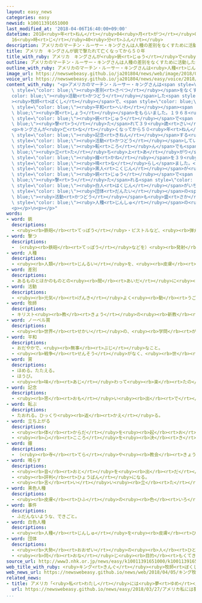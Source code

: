 ```yaml
---
layout: easy_news
categories: easy
newsid: k10011391651000
last_modified_at: '2018-04-06T16:40:00+09:00'
datetime: 2018<ruby>年<rt>ねん</rt></ruby>04<ruby>月<rt>がつ</rt></ruby>06<ruby>日<rt>にち</rt></ruby>
  16<ruby>時<rt>じ</rt></ruby>40<ruby>分<rt>ふん</rt></ruby>
description: アメリカのマーチン・ルーサー・キングさんは人種の差別をなくすために活動した牧師で、ノーベル賞の平和賞をもらいました。
title: アメリカ　キングさんが銃で撃たれて亡くなってから５０年
title_with_ruby: アメリカ　キングさんが<ruby>銃<rt>じゅう</rt></ruby>で<ruby>撃<rt>う</rt></ruby>たれて<ruby>亡<rt>な</rt></ruby>くなってから５０<ruby>年<rt>ねん</rt></ruby>
outline: アメリカのマーチン・ルーサー・キングさんは人種の差別をなくすために活動した牧師で、ノーベル賞の平和賞をもらいました。
outline_with_ruby: アメリカのマーチン・ルーサー・キングさんは<ruby>人種<rt>じんしゅ</rt></ruby>の<ruby>差別<rt>さべつ</rt></ruby>をなくすために<ruby>活動<rt>かつどう</rt></ruby>した<ruby>牧師<rt>ぼくし</rt></ruby>で、ノーベル<ruby>賞<rt>しょう</rt></ruby>の<ruby>平和<rt>へいわ</rt></ruby><ruby>賞<rt>しょう</rt></ruby>をもらいました。
image_url: https://newswebeasy.github.io/ja201804/news/web/image/2018/04/05/K10011391651_1804051225_1804051226_01_03.jpg
voice_url: https://newswebeasy.github.io/ja201804/news/easy/voice/2018/04/06/k10011391651000.mp4
content_with_ruby: "<p>アメリカのマーチン・ルーサー・キングさんは<span style=\"color: blue;\"><ruby>人種<rt>じんしゅ</rt></ruby></span>の<span\
  \ style=\"color: blue;\"><ruby>差別<rt>さべつ</rt></ruby></span>をなくすために<span style=\"\
  color: blue;\"><ruby>活動<rt>かつどう</rt></ruby></span>した<span style=\"color: blue;\"\
  ><ruby>牧師<rt>ぼくし</rt></ruby></span>で、<span style=\"color: blue;\">ノーベル<ruby>賞<rt>しょう</rt></ruby></span>の<span\
  \ style=\"color: blue;\"><ruby>平和<rt>へいわ</rt></ruby></span><span style=\"color:\
  \ blue;\"><ruby>賞<rt>しょう</rt></ruby></span>をもらいました。１９６８<ruby>年<rt>ねん</rt></ruby>４<ruby>月<rt>がつ</rt></ruby><ruby>４日<rt>よっか</rt></ruby>、キングさんは<span\
  \ style=\"color: blue;\"><ruby>銃<rt>じゅう</rt></ruby></span>で<span style=\"color:\
  \ blue;\"><ruby>撃<rt>う</rt></ruby>た</span>れて３９<ruby>歳<rt>さい</rt></ruby>で<ruby>亡<rt>な</rt></ruby>くなりました。</p>\n\
  <p>キングさんが<ruby>亡<rt>な</rt></ruby>くなってから５０<ruby>年<rt>ねん</rt></ruby>になった<ruby>４日<rt>よっか</rt></ruby>、キングさんを<span\
  \ style=\"color: blue;\"><ruby>記念<rt>きねん</rt></ruby></span>する<ruby>式<rt>しき</rt></ruby>がありました。<ruby>式<rt>しき</rt></ruby>では、<ruby>一緒<rt>いっしょ</rt></ruby>に<span\
  \ style=\"color: blue;\"><ruby>活動<rt>かつどう</rt></ruby></span>していたジェシー・ジャクソンさんが「キングさんの<ruby>心<rt>こころ</rt></ruby>は<ruby>生<rt>い</rt></ruby>き<ruby>続<rt>つづ</rt></ruby>けています。<ruby>何<rt>なん</rt></ruby><ruby>度<rt>ど</rt></ruby><span\
  \ style=\"color: blue;\"><ruby>転<rt>ころ</rt></ruby>ん</span>でも<span style=\"color:\
  \ blue;\"><ruby>立<rt>た</rt></ruby>ち<ruby>上<rt>あ</rt></ruby>がり</span>ましょう」と<ruby>話<rt>はな</rt></ruby>しました。そして、キングさんが<ruby>亡<rt>な</rt></ruby>くなった<ruby>午後<rt>ごご</rt></ruby>６<ruby>時<rt>じ</rt></ruby>１<ruby>分<rt>ぷん</rt></ruby>に<span\
  \ style=\"color: blue;\"><ruby>鐘<rt>かね</rt></ruby></span>を３９<ruby>回<rt>かい</rt></ruby><span\
  \ style=\"color: blue;\"><ruby>鳴<rt>な</rt></ruby>らし</span>ました。</p>\n<p>アメリカでは、<span\
  \ style=\"color: blue;\"><ruby>黒人<rt>こくじん</rt></ruby></span>が<ruby>警官<rt>けいかん</rt></ruby>に<span\
  \ style=\"color: blue;\"><ruby>銃<rt>じゅう</rt></ruby></span>で<span style=\"color:\
  \ blue;\"><ruby>撃<rt>う</rt></ruby>た</span>れる<span style=\"color: blue;\"><ruby>事件<rt>じけん</rt></ruby></span>が<ruby>続<rt>つづ</rt></ruby>いています。<span\
  \ style=\"color: blue;\"><ruby>白人<rt>はくじん</rt></ruby></span>がいちばんだと<ruby>考<rt>かんが</rt></ruby>える<span\
  \ style=\"color: blue;\"><ruby>団体<rt>だんたい</rt></ruby></span>の<span style=\"color:\
  \ blue;\"><ruby>活動<rt>かつどう</rt></ruby></span>も<ruby>盛<rt>さか</rt></ruby>んになっていて、<ruby>今<rt>いま</rt></ruby>も<span\
  \ style=\"color: blue;\"><ruby>人種<rt>じんしゅ</rt></ruby></span>の<ruby>問題<rt>もんだい</rt></ruby>が<ruby>社会<rt>しゃかい</rt></ruby>の<ruby>大<rt>おお</rt></ruby>きな<ruby>問題<rt>もんだい</rt></ruby>になっています。</p>\n\
  <p></p>\n<p></p>"
words:
- word: 銃
  descriptions:
  - <ruby><rb>鉄砲</rb><rt>てっぽう</rt></ruby>・ピストルなど、<ruby><rb>弾丸</rb><rt>だんがん</rt></ruby>をうつ<ruby><rb>武器</rb><rt>ぶき</rt></ruby>。
- word: 撃つ
  descriptions:
  - （<ruby><rb>鉄砲</rb><rt>てっぽう</rt></ruby>などを）<ruby><rb>発射</rb><rt>はっしゃ</rt></ruby>する。
- word: 人種
  descriptions:
  - <ruby><rb>人類</rb><rt>じんるい</rt></ruby>を、<ruby><rb>皮膚</rb><rt>ひふ</rt></ruby>の<ruby><rb>色</rb><rt>いろ</rt></ruby>、<ruby><rb>体</rb><rt>からだ</rt></ruby>つきなどの<ruby><rb>特徴</rb><rt>とくちょう</rt></ruby>によって<ruby><rb>分</rb><rt>わ</rt></ruby>けた<ruby><rb>種類</rb><rt>しゅるい</rt></ruby>。
- word: 差別
  descriptions:
  - あるものとほかのものとの<ruby><rb>間</rb><rt>あいだ</rt></ruby>に<ruby><rb>差</rb><rt>さ</rt></ruby>をつけて、あつかい<ruby><rb>方</rb><rt>かた</rt></ruby>をちがわせること。
- word: 活動
  descriptions:
  - <ruby><rb>元気</rb><rt>げんき</rt></ruby>よく<ruby><rb>動</rb><rt>うご</rt></ruby>いたり、<ruby><rb>働</rb><rt>はたら</rt></ruby>いたりすること。
- word: 牧師
  descriptions:
  - キリスト<ruby><rb>教</rb><rt>きょう</rt></ruby>の<ruby><rb>新教</rb><rt>しんきょう</rt></ruby>で、<ruby><rb>人</rb><rt>ひと</rt></ruby>を<ruby><rb>教</rb><rt>おし</rt></ruby>え<ruby><rb>導</rb><rt>みちび</rt></ruby>いたり、<ruby><rb>教</rb><rt>おし</rt></ruby>えを<ruby><rb>広</rb><rt>ひろ</rt></ruby>めたりする<ruby><rb>人</rb><rt>ひと</rt></ruby>。
- word: ノーベル賞
  descriptions:
  - <ruby><rb>世界</rb><rt>せかい</rt></ruby>の、<ruby><rb>学問</rb><rt>がくもん</rt></ruby>や<ruby><rb>平和</rb><rt>へいわ</rt></ruby>のためにりっぱな<ruby><rb>仕事</rb><rt>しごと</rt></ruby>をした<ruby><rb>人</rb><rt>ひと</rt></ruby>に、<ruby><rb>毎年</rb><rt>まいとし</rt></ruby>あたえられる<ruby><rb>賞</rb><rt>しょう</rt></ruby>。<ruby><rb>化学者</rb><rt>かがくしゃ</rt></ruby>ノーベルの<ruby><rb>遺言</rb><rt>ゆいごん</rt></ruby>で、この<ruby><rb>制度</rb><rt>せいど</rt></ruby>ができた。
- word: 平和
  descriptions:
  - おだやかで、<ruby><rb>無事</rb><rt>ぶじ</rt></ruby>なこと。
  - <ruby><rb>戦争</rb><rt>せんそう</rt></ruby>がなく、<ruby><rb>世</rb><rt>よ</rt></ruby>の<ruby><rb>中</rb><rt>なか</rt></ruby>が<ruby><rb>無事</rb><rt>ぶじ</rt></ruby>に<ruby><rb>治</rb><rt>おさ</rt></ruby>まっていること。
- word: 賞
  descriptions:
  - ほめる。たたえる。
  - ほうび。
  - <ruby><rb>味</rb><rt>あじ</rt></ruby>わって<ruby><rb>楽</rb><rt>たの</rt></ruby>しむ。
- word: 記念
  descriptions:
  - <ruby><rb>思</rb><rt>おも</rt></ruby>い<ruby><rb>出</rb><rt>で</rt></ruby>に<ruby><rb>残</rb><rt>のこ</rt></ruby>しておくこと。また、その<ruby><rb>物</rb><rt>もの</rt></ruby>。
- word: 転ぶ
  descriptions:
  - たおれる。ひっくり<ruby><rb>返</rb><rt>かえ</rt></ruby>る。
- word: 立ち上がる
  descriptions:
  - <ruby><rb>体</rb><rt>からだ</rt></ruby>を<ruby><rb>起</rb><rt>お</rt></ruby>こして、まっすぐに<ruby><rb>立</rb><rt>た</rt></ruby>つ。
  - <ruby><rb>心</rb><rt>こころ</rt></ruby>を<ruby><rb>決</rb><rt>き</rt></ruby>めて、ものごとを<ruby><rb>始</rb><rt>はじ</rt></ruby>める。
- word: 鐘
  descriptions:
  - （<ruby><rb>寺</rb><rt>てら</rt></ruby>や<ruby><rb>教会</rb><rt>きょうかい</rt></ruby>などにある）つり<ruby><rb>鐘</rb><rt>がね</rt></ruby>。または、その<ruby><rb>音</rb><rt>おと</rt></ruby>。
- word: 鳴らす
  descriptions:
  - <ruby><rb>音</rb><rt>おと</rt></ruby>を<ruby><rb>出</rb><rt>だ</rt></ruby>す。
  - <ruby><rb>評判</rb><rt>ひょうばん</rt></ruby>になる。
  - <ruby><rb>言</rb><rt>い</rt></ruby>い<ruby><rb>立</rb><rt>た</rt></ruby>てる。
- word: 黒色人種
  descriptions:
  - <ruby><rb>皮膚</rb><rt>ひふ</rt></ruby>の<ruby><rb>色</rb><rt>いろ</rt></ruby>が<ruby><rb>黒</rb><rt>くろ</rt></ruby>い<ruby><rb>色</rb><rt>いろ</rt></ruby>をしている<ruby><rb>人々</rb><rt>ひとびと</rt></ruby>。<ruby><rb>黒人</rb><rt>こくじん</rt></ruby>。
- word: 事件
  descriptions:
  - ふだんないような、できごと。
- word: 白色人種
  descriptions:
  - <ruby><rb>人種</rb><rt>じんしゅ</rt></ruby>を<ruby><rb>皮膚</rb><rt>ひふ</rt></ruby>の<ruby><rb>色</rb><rt>いろ</rt></ruby>で<ruby><rb>分</rb><rt>わ</rt></ruby>けた<ruby><rb>区分</rb><rt>くぶん</rt></ruby>の<ruby><rb>一</rb><rt>ひと</rt></ruby>つ。<ruby><rb>白</rb><rt>しろ</rt></ruby>っぽい<ruby><rb>皮膚</rb><rt>ひふ</rt></ruby>の<ruby><rb>色</rb><rt>いろ</rt></ruby>をした<ruby><rb>人</rb><rt>ひと</rt></ruby>たち。<ruby><rb>白人</rb><rt>はくじん</rt></ruby>。
- word: 団体
  descriptions:
  - <ruby><rb>大勢</rb><rt>おおぜい</rt></ruby>の<ruby><rb>人</rb><rt>ひと</rt></ruby>の<ruby><rb>集</rb><rt>あつ</rt></ruby>まり。
  - <ruby><rb>同</rb><rt>おな</rt></ruby>じ<ruby><rb>目的</rb><rt>もくてき</rt></ruby>を<ruby><rb>持</rb><rt>も</rt></ruby>った<ruby><rb>人々</rb><rt>ひとびと</rt></ruby>の<ruby><rb>集</rb><rt>あつ</rt></ruby>まり。
source_url: http://www3.nhk.or.jp/news/easy/k10011391651000/k10011391651000.html
web_title_with_ruby: <ruby>キング<rt>きんぐ</rt></ruby><ruby>牧師<rt>ぼくし</rt></ruby><ruby>暗殺<rt>あんさつ</rt></ruby>から50<ruby>年<rt>ねん</rt></ruby>で<ruby>追悼式<rt>ついとうしき</rt></ruby><ruby>典<rt>てん</rt></ruby>
web_news_url: https://newswebeasy.github.io/news/web/2018/04/05/キング牧師暗殺から50年で追悼式典
related_news:
- title: アメリカ「<ruby>私<rt>わたし</rt></ruby>には<ruby>夢<rt>ゆめ</rt></ruby>がある」<ruby>祖父<rt>そふ</rt></ruby>と<ruby>同<rt>おな</rt></ruby>じ<ruby>言葉<rt>ことば</rt></ruby>で<ruby>銃<rt>じゅう</rt></ruby>に<ruby>反対<rt>はんたい</rt></ruby>する
  url: https://newswebeasy.github.io/news/easy/2018/03/27/アメリカ私には夢がある祖父と同じ言葉で銃に反対する
...
```

